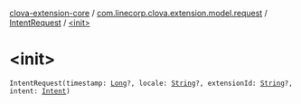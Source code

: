 [clova-extension-core](../../index.md) / [com.linecorp.clova.extension.model.request](../index.md) / [IntentRequest](index.md) / [&lt;init&gt;](./-init-.md)

# &lt;init&gt;

`IntentRequest(timestamp: `[`Long`](https://kotlinlang.org/api/latest/jvm/stdlib/kotlin/-long/index.html)`?, locale: `[`String`](https://kotlinlang.org/api/latest/jvm/stdlib/kotlin/-string/index.html)`?, extensionId: `[`String`](https://kotlinlang.org/api/latest/jvm/stdlib/kotlin/-string/index.html)`?, intent: `[`Intent`](../-intent/index.md)`)`